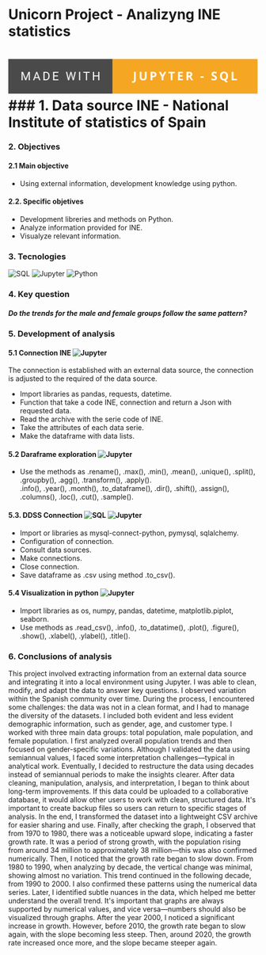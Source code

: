 
<h1> Unicorn Project - Analizyng INE statistics <h1>
 <img src="https://raw.githubusercontent.com/HannerRoag/Project_Unicorn_Python/refs/heads/main/svg/made-with-jupyter---sql.svg" alt="Made with Jupyter">
### 1. Data source
 INE - National Institute of statistics of Spain
 
### 2. Objectives
#### 2.1 Main objective
- Using external information, development knowledge using python.
#### 2.2. Specific objetives 
- Development libreries and methods on Python.
- Analyze information provided for INE.
- Visualyze relevant information.

### 3. Tecnologies
![SQL](https://img.shields.io/badge/-Sql-f29111?style=for-the-badge&logo=mysql)
![Jupyter](https://img.shields.io/badge/-Jupyter-white?style=for-the-badge&logo=Jupyter)
![Python](https://img.shields.io/badge/-Python-9370DB?style=for-the-badge&logo=Python)

### 4. Key question
##### Do the trends for the male and female groups follow the same pattern?

### 5. Development of analysis
#### 5.1 Connection INE ![Jupyter](https://img.shields.io/badge/-Jupyter-white?style=for-the-badge&logo=Jupyter)
The connection is established with an external data source, the connection is adjusted to the required of the data source.
- Import libraries as pandas, requests, datetime.
- Function that take a code INE, connection and return a Json with requested data.
- Read the archive with the serie code of INE.
- Take the attributes of each data serie.
- Make the dataframe with data lists.
#### 5.2 Daraframe exploration ![Jupyter](https://img.shields.io/badge/-Jupyter-white?style=for-the-badge&logo=Jupyter)
- Use the methods as .rename(), .max(), .min(), .mean(), .unique(), .split(), .groupby(), .agg(), .transform(), .apply(). <br/>
.info(), .year(), .month(), .to_dataframe(), .dir(), .shift(), .assign(), .columns(), .loc(), .cut(), .sample().
#### 5.3. DDSS Connection ![SQL](https://img.shields.io/badge/-Sql-f29111?style=for-the-badge&logo=mysql) ![Jupyter](https://img.shields.io/badge/-Jupyter-white?style=for-the-badge&logo=Jupyter)
- Import or libraries as mysql-connect-python, pymysql, sqlalchemy.
- Configuration of connection.
- Consult data sources.
- Make connections.
- Close connection.
- Save dataframe as .csv using method .to_csv().
#### 5.4 Visualization in python ![Jupyter](https://img.shields.io/badge/-Jupyter-white?style=for-the-badge&logo=Jupyter)
- Import libraries as os, numpy, pandas, datetime, matplotlib.piplot, seaborn.
- Use methods as .read_csv(), .info(), .to_datatime(), .plot(), .figure(), .show(), .xlabel(), .ylabel(), .title().

### 6. Conclusions of analysis
This project involved extracting information from an external data source and integrating it into a local environment using Jupyter. I was able to clean, modify, and adapt the data to answer key questions. I observed variation within the Spanish community over time.
During the process, I encountered some challenges: the data was not in a clean format, and I had to manage the diversity of the datasets. I included both evident and less evident demographic information, such as gender, age, and customer type.
I worked with three main data groups: total population, male population, and female population. I first analyzed overall population trends and then focused on gender-specific variations.
Although I validated the data using semiannual values, I faced some interpretation challenges—typical in analytical work. Eventually, I decided to restructure the data using decades instead of semiannual periods to make the insights clearer.
After data cleaning, manipulation, analysis, and interpretation, I began to think about long-term improvements. If this data could be uploaded to a collaborative database, it would allow other users to work with clean, structured data. It's important to create backup files so users can return to specific stages of analysis. In the end, I transformed the dataset into a lightweight CSV archive for easier sharing and use.
Finally, after checking the graph, I observed that from 1970 to 1980, there was a noticeable upward slope, indicating a faster growth rate. It was a period of strong growth, with the population rising from around 34 million to approximately 38 million—this was also confirmed numerically.
Then, I noticed that the growth rate began to slow down. From 1980 to 1990, when analyzing by decade, the vertical change was minimal, showing almost no variation. This trend continued in the following decade, from 1990 to 2000. I also confirmed these patterns using the numerical data series.
Later, I identified subtle nuances in the data, which helped me better understand the overall trend. It's important that graphs are always supported by numerical values, and vice versa—numbers should also be visualized through graphs.
After the year 2000, I noticed a significant increase in growth. However, before 2010, the growth rate began to slow again, with the slope becoming less steep. Then, around 2020, the growth rate increased once more, and the slope became steeper again.
  
